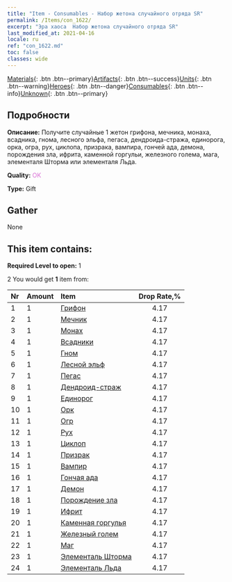 ```yaml
---
title: "Item - Consumables - Набор жетона случайного отряда SR"
permalink: /Items/con_1622/
excerpt: "Эра хаоса  Набор жетона случайного отряда SR"
last_modified_at: 2021-04-16
locale: ru
ref: "con_1622.md"
toc: false
classes: wide
---
```

 [Materials](/ru/Items/){: .btn .btn--primary}[Artifacts](/ru/Items/Artifacts/){: .btn .btn--success}[Units](/ru/Items/Units/){: .btn .btn--warning}[Heroes](/ru/Items/Heroes/){: .btn .btn--danger}[Consumables](/ru/Items/Consumables/){: .btn .btn--info}[Unknown](/ru/Items/Unknown/){: .btn .btn--primary}

## Подробности
 **Описание:** Получите случайные 1 жетон грифона, мечника, монаха, всадника, гнома, лесного эльфа, пегаса, дендроида-стража, единорога, орка, огра, рух, циклопа, призрака, вампира, гончей ада, демона, порождения зла, ифрита, каменной горгульи, железного голема, мага, элементаля Шторма или элементаля Льда.

 **Quality:** <span style="color: #DA70D6">OK</span>

 **Type:** Gift

## Gather

  None

## This item contains:

 **Required Level to open:** 1

 2 You would get **1** item  from:

  | Nr | Amount |     Item    | Drop Rate,% |
  |:---|:-------|:------------|:---------:|
  | 1 | 1 | [Грифон](/ru/Items/unt_192/) | 4.17 | 
  | 2 | 1 | [Мечник](/ru/Items/unt_193/) | 4.17 | 
  | 3 | 1 | [Монах](/ru/Items/unt_194/) | 4.17 | 
  | 4 | 1 | [Всадники](/ru/Items/unt_195/) | 4.17 | 
  | 5 | 1 | [Гном](/ru/Items/unt_200/) | 4.17 | 
  | 6 | 1 | [Лесной эльф](/ru/Items/unt_201/) | 4.17 | 
  | 7 | 1 | [Пегас](/ru/Items/unt_202/) | 4.17 | 
  | 8 | 1 | [Дендроид-страж](/ru/Items/unt_203/) | 4.17 | 
  | 9 | 1 | [Единорог](/ru/Items/unt_204/) | 4.17 | 
  | 10 | 1 | [Орк](/ru/Items/unt_219/) | 4.17 | 
  | 11 | 1 | [Огр](/ru/Items/unt_220/) | 4.17 | 
  | 12 | 1 | [Рух](/ru/Items/unt_221/) | 4.17 | 
  | 13 | 1 | [Циклоп](/ru/Items/unt_222/) | 4.17 | 
  | 14 | 1 | [Призрак](/ru/Items/unt_210/) | 4.17 | 
  | 15 | 1 | [Вампир](/ru/Items/unt_211/) | 4.17 | 
  | 16 | 1 | [Гончая ада](/ru/Items/unt_228/) | 4.17 | 
  | 17 | 1 | [Демон](/ru/Items/unt_229/) | 4.17 | 
  | 18 | 1 | [Порождение зла](/ru/Items/unt_230/) | 4.17 | 
  | 19 | 1 | [Ифрит](/ru/Items/unt_231/) | 4.17 | 
  | 20 | 1 | [Каменная горгулья](/ru/Items/unt_236/) | 4.17 | 
  | 21 | 1 | [Железный голем](/ru/Items/unt_237/) | 4.17 | 
  | 22 | 1 | [Маг](/ru/Items/unt_238/) | 4.17 | 
  | 23 | 1 | [Элементаль Шторма](/ru/Items/unt_263/) | 4.17 | 
  | 24 | 1 | [Элементаль Льда](/ru/Items/unt_264/) | 4.17 | 
